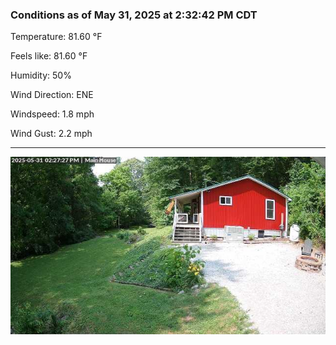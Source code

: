 ### Conditions as of May 31, 2025 at 2:32:42 PM CDT 

Temperature: 81.60 &deg;F

Feels like: 81.60 &deg;F

Humidity: 50%

Wind Direction: ENE

Windspeed: 1.8 mph

Wind Gust: 2.2 mph

---

<img src="./images/latest.jpeg"/>

